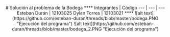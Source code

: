 <p align=center>
# Solución al problema de la Bodega
****
Integrantes | Código
--- | --- | ---
Esteban Durán | 12103025 
Dylan Torres | 12103021 
****
![alt text](https://github.com/esteban-duran/threads/blob/master/bodega.PNG "Ejecución del programa")
![alt text](https://github.com/esteban-duran/threads/blob/master/bodega_2.PNG "Ejecución del programa")
</p>
